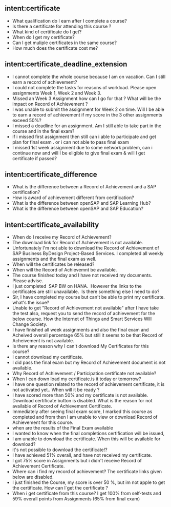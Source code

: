 ## intent:certificate
- What qualification do I earn after I complete a course?
- Is there a certificate for attending this course ?
- What kind of certificate do I get?
- When do I get my certificate?
- Can I get muliple certificates in the same course?
- How much does the certificate cost me?

## intent:certificate_deadline_extension
- I cannot complete the whole course because I am on vacation. Can I still earn a record of achievement?
- I could not complete the tasks for reasons of workload. Please open assignments Week 1, Week 2 and Week 3.
- Missed an Week 3 Assignment how can I go for that ? What will be the impact on Record of Achievement ?
- I was unable to submit the assignment for Week 2 on time. Will I be able to earn a record of achievement if my score in the 3 other assignments exceed 50%?
- I missed a deadline for an assignment. Am I still able to take part in the course and in the final exam?
- if i missed first assignment then still can i able to participate and get plan for final exam . or i can not able to pass final exam
- I missed 1st week assignment due to some network problem, can i continue now and will I be eligible to give final exam & will I get certificate if passed?

## intent:certificate_difference
- What is the difference between a Record of Achievement and a SAP certification?
- How is award of achievement different from certification?
- What is the difference between openSAP and SAP Learning Hub?
- What is the difference between openSAP and SAP Education?

## intent:certificate_availability
- When do I receive my Record of Achievement?
- The download link for Record of Achievement is not available. 
- Unfortunately I'm not able to download the Record of Achievement of SAP Business ByDesign Project-Based Services. I completed all weekly assignments and the final exam as well.
- When will the certificates be released? 
- When will the Record of Achievemnt be available.
- The course finished today and I have not received my documents. Please advise. 
- I just completed  SAP BW on HANA.  However the links to the certificates are still unavailable.  Is there something else I need to do?
- Sir, I have completed my course but can't be able to print my certificate. what's the issue?
- Unable to get "Record of Achievement not available" after I have take the test also, request you to send the record of achievement for the below course. How the Internet of Things and Smart Services Will Change Society.
- I have finished all week assignments and also the final exam and Acheived overall percentage 65% but still it seems to be that Record of Acheivement is not available.
- Is there any reason why I can't download My Certificates for this course?
- I cannot download my certificate.
- I did pass the final exam but my Record of Achievement document is not available.
- Why Record of Achievement / Participation certificate not available?
- When I can down load my certificate.is it today or tomorrow?
- I have one question related to the record of achievement certificate, it is not activated yet.. When will it be ready ?
- I have scored more than 50% and my certificate is not available. Download certificate button is disabled. What is the reason for not available of Record of Achievement Certificate.
- Immediately after seeing final exam score, I marked this course as completed and from then I am unable to view or download Record of Achievement for this course.
- when are the results of the Final Exam available
- I wanted to know when the final completions certification will be issued,
- I am unable to download the certificate. When this will be available for download?
- it's not possible to download the certificate!?
- I have achieved 51% overall, and have not received my certificate.
- I got 75% score in Assignments but i didn't receive Record of Achievement Certificate.
- Where can i find my record of achievement? The certificate links given below are disabled.
- I just finished the Course, my score is over 50 %, but im not apple to get the certificate. How can I´get the certificate ?
- When i get certificate from this course? I get 100% from self-tests and 59% overall points from Assignments (65% from final exam)
